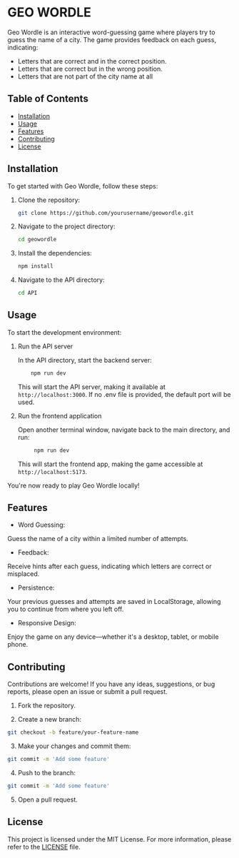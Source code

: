 # GEO WORDLE

Geo Wordle is an interactive word-guessing game where players try to guess the name of a city. The game provides feedback on each guess, indicating:

- Letters that are correct and in the correct position.
- Letters that are correct but in the wrong position.
- Letters that are not part of the city name at all


## Table of Contents

- [Installation](#installation)
- [Usage](#usage)
- [Features](#features)
- [Contributing](#contributing)
- [License](#license)


## Installation

To get started with Geo Wordle, follow these steps:

1. Clone the repository:

    ```bash
    git clone https://github.com/yourusername/geowordle.git
    ```

2. Navigate to the project directory:

   ```bash
   cd geowordle
    ```
    
3. Install the dependencies:

    ```bash
    npm install
    ```
    
4. Navigate to the API directory:
    ```bash
    cd API
    ````


## Usage

To start the development environment:
    
1. Run the API server

   In the API directory, start the backend server:
    
    ```bash
        npm run dev
    ```

   This will start the API server, making it available at `http://localhost:3000`. If no .env file is provided, the default port will be used.


3. Run the frontend application

   Open another terminal window, navigate back to the main directory, and run:

   ```bash
        npm run dev
    ```

   This will start the frontend app, making the game accessible at `http://localhost:5173`.

You're now ready to play Geo Wordle locally!


## Features

- Word Guessing:

Guess the name of a city within a limited number of attempts.

- Feedback:

Receive hints after each guess, indicating which letters are correct or misplaced.

- Persistence:

Your previous guesses and attempts are saved in LocalStorage, allowing you to continue from where you left off.

- Responsive Design:

Enjoy the game on any device—whether it's a desktop, tablet, or mobile phone.


## Contributing

Contributions are welcome! If you have any ideas, suggestions, or bug reports, please open an issue or submit a pull request.

1. Fork the repository.

2. Create a new branch:

```bash
git checkout -b feature/your-feature-name
```

3. Make your changes and commit them:

```bash
git commit -m 'Add some feature'
```

4. Push to the branch:

```bash
git commit -m 'Add some feature'
```

5. Open a pull request.


## License

This project is licensed under the MIT License. For more information, please refer to the [LICENSE](LICENSE) file.
